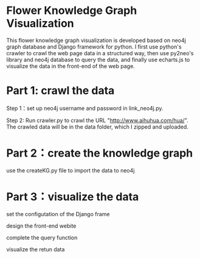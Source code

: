 # Flower Knowledge Graph Visualization

This flower knowledge graph visualization is developed based on neo4j graph database and Django framework for python. I first use python's crawler to crawl the web page data in a structured way, then use py2neo's library and neo4j database to query the data, and finally use echarts.js to visualize the data in the front-end of the web page.

# Part 1: crawl the data

Step 1：set up neo4j username and password in link_neo4j.py.

Step 2: Run crawler.py to crawl the URL "http://www.aihuhua.com/hua/". The crawled data will be in the data folder, which I zipped and uploaded.

# Part 2：create the knowledge graph

use the createKG.py file to import the data to neo4j

# Part 3：visualize the data

set the configutation of the Django frame

design the front-end webite

complete the query function 

visualize the retun data

